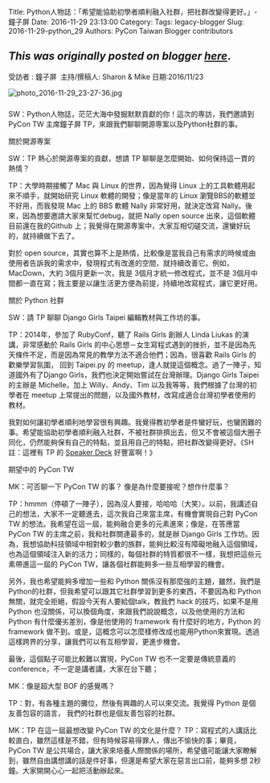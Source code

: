 Title: Python人物誌：「希望能協助初學者順利融入社群，把社群改變得更好。」- 鐘子屏
Date: 2016-11-29 23:13:00
Category:
Tags: legacy-blogger
Slug: 2016-11-29-python_29
Authors: PyCon Taiwan Blogger contributors

*This was originally posted on blogger [here](https://pycontw.blogspot.com/2016/11/python_29.html)*.
---
受訪者 : 鐘子屏  主持/撰稿人: Sharon & Mike 日期:2016/11/23  







![photo_2016-11-29_23-27-36.jpg](https://lh4.googleusercontent.com/Vuxx_4E5HBjVGMQEdlw0-LBm41GY5Ljmjjn9SwzWz9-i1o1Wy3xsqU9hNitFIs7B5WDQyG8GkT7Mis_jIjm74TeD1-wEbL5oSV9QuShHR-phhAZGWHLeMhzHwLkI2iPA5PVfdnMZ)  





###
SW：Python人物誌，茫茫大海中發掘默默貢獻的你！這次的専訪，我們邀請到 PyCon TW 主席鐘子屏 TP，來跟我們聊聊開源専案以及Python社群的事。






關於開源専案

SW：TP 熱心於開源専案的貢獻，想請 TP 聊聊是怎麼開始、如何保持這一貫的熱情？

TP：大學時期接觸了 Mac 與 Linux 的世界，因為覺得 Linux 上的工具軟體用起來不順手，就開始研究 Linux 軟體的開發；像是當年的 Linux 瀏覽BBS的軟體並不好用，而我發現 Mac 上的 BBS 軟體 Nally 非常好用，就決定改寫 Nally。後來，因為想要邀請大家來幫忙debug，就把 Nally open source 出來，這個軟體目前還在我的Github 上；我覺得在開源専案中，大家互相切磋交流，還蠻好玩的，就持續做下去了。




對於 open source，其實也算不上是熱情，比較像是當我自己有需求的時候或由使用者告訴我的需求中，發現程式有改進的空間，就持續改善它。例如， MacDown，大約 3個月更新一次，我是 3個月才統一修改程式，並不是 3個月中間都一直在寫；我主要是以讓生活更方便為前提，持續地改寫程式，讓它更好用。






關於 Python 社群

SW：請 TP 聊聊 Django Girls Taipei 編輯教材與工作坊的事。

TP：2014年，參加了 RubyConf，聽了 Rails Girls 創辦人 Linda Liukas 的演講，非常感動於 Rails Girls 的中心思想－女生寫程式遇到的挫折，並不是因為先天條件不足，而是因為常見的教學方法不適合他們；因為，很喜歡 Rails Girls 的歡樂學習氛圍， 回到 Taipei.py 的 meetup，逢人就提這個概念。過了一陣子，知道國外有了Django Girls，我們也決定開始嘗試在台灣辦理。Django Girls Taipei 的主辦是 Michelle，加上 Willy、Andy、Tim 以及我等等，我們根據了台灣的初學者在 meetup 上常提出的問題，以及國外教材，改寫成適合台灣初學者使用的教材。




我對如何讓初學者順利地學習很有興趣。我覺得教初學者是件蠻好玩，也蠻困難的事。希望能協助初學者順利融入社群，不被社群排擠出去，但又不會被這個大圈子同化，仍然能夠保有自己的特點，並且用自己的特點，把社群改變得更好。《SH註：這裡有 TP 的 [Speaker Deck](https://speakerdeck.com/uranusjr) 好豐富啊！》




期望中的 PyCon TW

MK：可否聊一下 PyCon TW 的事？ 像是為什麼要接呢？想作什麼事？

TP：hmmm（停頓了一陣子），因為沒人要接，哈哈哈（大笑）。以前，我講述自己的想法，大家不一定聽進去，這次我自己來當主席，有機會實現自己對 PyCon TW 的想法。我希望在這一屆，能夠融合更多的元素進來；像是，在答應當 PyCon TW 的主席之前，我和社群關連最多的，就是辦 Django Girls 工作坊。因為，我想協助科技領域中相對較少數的族群，能夠比較沒有障礙地融入這個領域，也為這個領域注入新的活力；同樣的，每個社群的特質都很不一樣，我想把這些元素帶進這一屆的 PyCon TW，讓各個社群能夠多一些互相學習的機會。




另外，我也希望能夠多增加一些和 Python 關係沒有那麼強的主題，雖然，我們是Python的社群，但我希望可以跟其它社群學習到更多的東西，不要因為和 Python 無關，就完全拒絕，假設今天有人要給個talk，教我們 hack 的技巧，如果不是用 Python 也沒關係，可以換個角度，來跟我們說說概念，以及他使用的方法和 Python 有什麼優劣差別，像是他使用的 framework 有什麼好的地方，Python 的 framework 做不到。或是，這概念可以怎麼樣修改成也能用Python來實現。透過這樣跨界的分享，讓我們可以有互相學習，更進步機會。




最後，這個點子可能比較難以實現，PyCon TW 也不一定要是傳統意義的 conference，不一定是講者講，大家在台下聽；




MK：像是超大型 BOF 的感覺嗎？

TP：對，有各種主題的攤位，然後有興趣的人可以來交流。我覺得 Python 是個友善包容的語言， 我們的社群也是個友善包容的社群。




MK：TP 在這一屆最想改變 PyCon TW 的文化是什麼？
TP：寫程式的人講話比較直白，雖然這樣是不錯，但有時候容易得罪人，傳出不愉快的事；畢竟，PyCon TW 是公共場合，讓大家來培養人際關係的場所，希望儘可能讓大家瞭解到，雖然自由講想講的話是件好事，但還是希望大家在惡言出口前，能夠多想 2秒鐘。大家開開心心一起把活動辦起來。  
